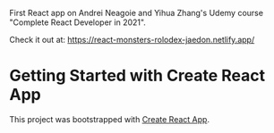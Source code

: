 First React app on Andrei Neagoie and Yihua Zhang's Udemy course "Complete React Developer in 2021".

Check it out at: https://react-monsters-rolodex-jaedon.netlify.app/


# Getting Started with Create React App

This project was bootstrapped with [Create React App](https://github.com/facebook/create-react-app).
